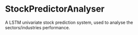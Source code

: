 # StockPredictorAnalyser
A LSTM univariate stock prediction system, used to analyse the sectors/industries performance.
